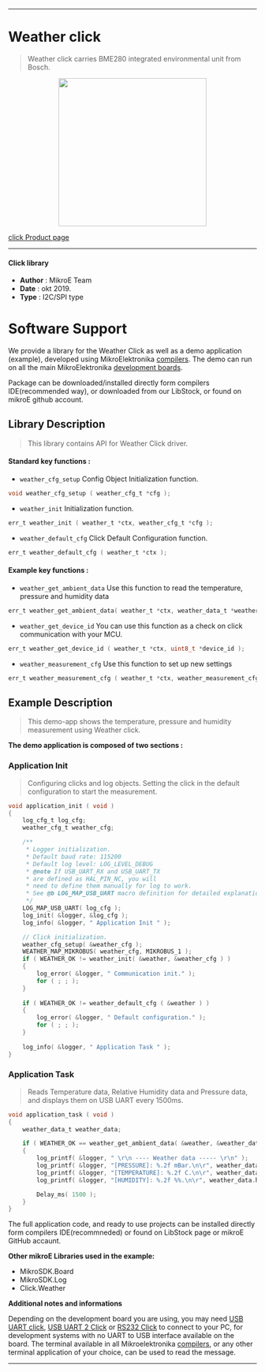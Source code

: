 
---
# Weather click

> Weather click carries BME280 integrated environmental unit from Bosch.

<p align="center">
  <img src="https://download.mikroe.com/images/click_for_ide/weather_click.png" height=300px>
</p>

[click Product page](https://www.mikroe.com/weather-click)

---


#### Click library 

- **Author**        : MikroE Team
- **Date**          : okt 2019.
- **Type**          : I2C/SPI type


# Software Support

We provide a library for the Weather Click 
as well as a demo application (example), developed using MikroElektronika 
[compilers](https://shop.mikroe.com/compilers). 
The demo can run on all the main MikroElektronika [development boards](https://shop.mikroe.com/development-boards).

Package can be downloaded/installed directly form compilers IDE(recommended way), or downloaded from our LibStock, or found on mikroE github account. 

## Library Description

> This library contains API for Weather Click driver.

#### Standard key functions :

- `weather_cfg_setup` Config Object Initialization function.
```c
void weather_cfg_setup ( weather_cfg_t *cfg ); 
```

- `weather_init` Initialization function.
```c
err_t weather_init ( weather_t *ctx, weather_cfg_t *cfg );
```

- `weather_default_cfg` Click Default Configuration function.
```c
err_t weather_default_cfg ( weather_t *ctx );
```

#### Example key functions :

- `weather_get_ambient_data` Use this function to read the temperature, pressure and humidity data
```c
err_t weather_get_ambient_data( weather_t *ctx, weather_data_t *weather_data );
```

- `weather_get_device_id` You can use this function as a check on click communication with your MCU.
```c
err_t weather_get_device_id ( weather_t *ctx, uint8_t *device_id );
```

- `weather_measurement_cfg` Use this function to set up new settings
```c
err_t weather_measurement_cfg ( weather_t *ctx, weather_measurement_cfg_t *cfg );
```

## Example Description

> This demo-app shows the temperature, pressure and humidity measurement using Weather click.

**The demo application is composed of two sections :**

### Application Init 

> Configuring clicks and log objects.
> Setting the click in the default configuration to start the measurement.

```c
void application_init ( void )
{
    log_cfg_t log_cfg;
    weather_cfg_t weather_cfg;

    /** 
     * Logger initialization.
     * Default baud rate: 115200
     * Default log level: LOG_LEVEL_DEBUG
     * @note If USB_UART_RX and USB_UART_TX 
     * are defined as HAL_PIN_NC, you will 
     * need to define them manually for log to work. 
     * See @b LOG_MAP_USB_UART macro definition for detailed explanation.
     */
    LOG_MAP_USB_UART( log_cfg );
    log_init( &logger, &log_cfg );
    log_info( &logger, " Application Init " );

    // Click initialization.
    weather_cfg_setup( &weather_cfg );
    WEATHER_MAP_MIKROBUS( weather_cfg, MIKROBUS_1 );
    if ( WEATHER_OK != weather_init( &weather, &weather_cfg ) )
    {
        log_error( &logger, " Communication init." );
        for ( ; ; );
    }
    
    if ( WEATHER_OK != weather_default_cfg ( &weather ) )
    {
        log_error( &logger, " Default configuration." );
        for ( ; ; );
    }
    
    log_info( &logger, " Application Task " );
} 
```

### Application Task

> Reads Temperature data, Relative Humidity data and Pressure data, and displays them on USB UART every 1500ms.

```c
void application_task ( void )
{
    weather_data_t weather_data;

    if ( WEATHER_OK == weather_get_ambient_data( &weather, &weather_data ) )
    {
        log_printf( &logger, " \r\n ---- Weather data ----- \r\n" );
        log_printf( &logger, "[PRESSURE]: %.2f mBar.\n\r", weather_data.pressure );
        log_printf( &logger, "[TEMPERATURE]: %.2f C.\n\r", weather_data.temperature );
        log_printf( &logger, "[HUMIDITY]: %.2f %%.\n\r", weather_data.humidity );

        Delay_ms( 1500 );
    }
}
```

The full application code, and ready to use projects can be  installed directly form compilers IDE(recommneded) or found on LibStock page or mikroE GitHub accaunt.

**Other mikroE Libraries used in the example:** 

- MikroSDK.Board
- MikroSDK.Log
- Click.Weather

**Additional notes and informations**

Depending on the development board you are using, you may need 
[USB UART click](https://shop.mikroe.com/usb-uart-click), 
[USB UART 2 Click](https://shop.mikroe.com/usb-uart-2-click) or 
[RS232 Click](https://shop.mikroe.com/rs232-click) to connect to your PC, for 
development systems with no UART to USB interface available on the board. The 
terminal available in all Mikroelektronika 
[compilers](https://shop.mikroe.com/compilers), or any other terminal application 
of your choice, can be used to read the message.



---
